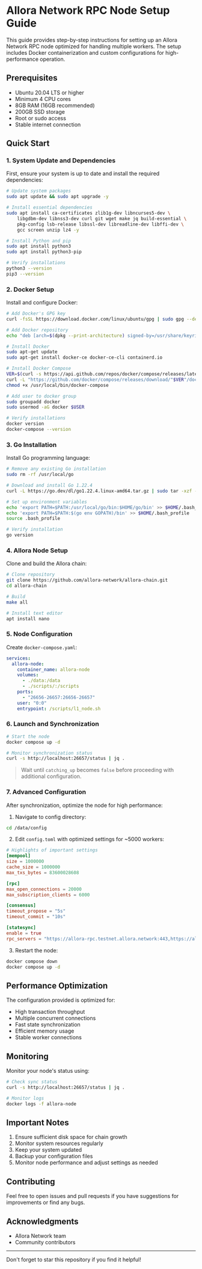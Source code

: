 # Allora Network RPC Node Setup Guide

This guide provides step-by-step instructions for setting up an Allora Network RPC node optimized for handling multiple workers. The setup includes Docker containerization and custom configurations for high-performance operation.

## Prerequisites

- Ubuntu 20.04 LTS or higher
- Minimum 4 CPU cores
- 8GB RAM (16GB recommended)
- 200GB SSD storage
- Root or sudo access
- Stable internet connection

## Quick Start

### 1. System Update and Dependencies

First, ensure your system is up to date and install the required dependencies:

```bash
# Update system packages
sudo apt update && sudo apt upgrade -y

# Install essential dependencies
sudo apt install ca-certificates zlib1g-dev libncurses5-dev \
    libgdbm-dev libnss3-dev curl git wget make jq build-essential \
    pkg-config lsb-release libssl-dev libreadline-dev libffi-dev \
    gcc screen unzip lz4 -y

# Install Python and pip
sudo apt install python3
sudo apt install python3-pip

# Verify installations
python3 --version
pip3 --version
```

### 2. Docker Setup

Install and configure Docker:

```bash
# Add Docker's GPG key
curl -fsSL https://download.docker.com/linux/ubuntu/gpg | sudo gpg --dearmor -o /usr/share/keyrings/docker-archive-keyring.gpg

# Add Docker repository
echo "deb [arch=$(dpkg --print-architecture) signed-by=/usr/share/keyrings/docker-archive-keyring.gpg] https://download.docker.com/linux/ubuntu $(lsb_release -cs) stable" | sudo tee /etc/apt/sources.list.d/docker.list > /dev/null

# Install Docker
sudo apt-get update
sudo apt-get install docker-ce docker-ce-cli containerd.io

# Install Docker Compose
VER=$(curl -s https://api.github.com/repos/docker/compose/releases/latest | grep tag_name | cut -d '"' -f 4)
curl -L "https://github.com/docker/compose/releases/download/"$VER"/docker-compose-$(uname -s)-$(uname -m)" -o /usr/local/bin/docker-compose
chmod +x /usr/local/bin/docker-compose

# Add user to docker group
sudo groupadd docker
sudo usermod -aG docker $USER

# Verify installations
docker version
docker-compose --version
```

### 3. Go Installation

Install Go programming language:

```bash
# Remove any existing Go installation
sudo rm -rf /usr/local/go

# Download and install Go 1.22.4
curl -L https://go.dev/dl/go1.22.4.linux-amd64.tar.gz | sudo tar -xzf - -C /usr/local

# Set up environment variables
echo 'export PATH=$PATH:/usr/local/go/bin:$HOME/go/bin' >> $HOME/.bash_profile
echo 'export PATH=$PATH:$(go env GOPATH)/bin' >> $HOME/.bash_profile
source .bash_profile

# Verify installation
go version
```

### 4. Allora Node Setup

Clone and build the Allora chain:

```bash
# Clone repository
git clone https://github.com/allora-network/allora-chain.git
cd allora-chain

# Build
make all

# Install text editor
apt install nano
```

### 5. Node Configuration

Create `docker-compose.yaml`:

```yaml
services:
  allora-node:
    container_name: allora-node
    volumes:
      - ./data:/data
      - ./scripts/:/scripts
    ports:
      - "26656-26657:26656-26657"
    user: "0:0"
    entrypoint: /scripts/l1_node.sh
```

### 6. Launch and Synchronization

```bash
# Start the node
docker compose up -d

# Monitor synchronization status
curl -s http://localhost:26657/status | jq .
```

> Wait until `catching_up` becomes `false` before proceeding with additional configuration.

### 7. Advanced Configuration

After synchronization, optimize the node for high performance:

1. Navigate to config directory:
```bash
cd /data/config
```

2. Edit `config.toml` with optimized settings for ~5000 workers:

```toml
# Highlights of important settings
[mempool]
size = 1000000
cache_size = 1000000
max_txs_bytes = 83600028608

[rpc]
max_open_connections = 20000
max_subscription_clients = 6000

[consensus]
timeout_propose = "5s"
timeout_commit = "10s"

[statesync]
enable = true
rpc_servers = "https://allora-rpc.testnet.allora.network:443,https://allora-rpc.testnet.allora.network:443"
```

3. Restart the node:
```bash
docker compose down
docker compose up -d
```

## Performance Optimization

The configuration provided is optimized for:
- High transaction throughput
- Multiple concurrent connections
- Fast state synchronization
- Efficient memory usage
- Stable worker connections

## Monitoring

Monitor your node's status using:
```bash
# Check sync status
curl -s http://localhost:26657/status | jq .

# Monitor logs
docker logs -f allora-node
```

## Important Notes

1. Ensure sufficient disk space for chain growth
2. Monitor system resources regularly
3. Keep your system updated
4. Backup your configuration files
5. Monitor node performance and adjust settings as needed

## Contributing

Feel free to open issues and pull requests if you have suggestions for improvements or find any bugs.


## Acknowledgments

- Allora Network team
- Community contributors

---
Don't forget to star this repository if you find it helpful!
